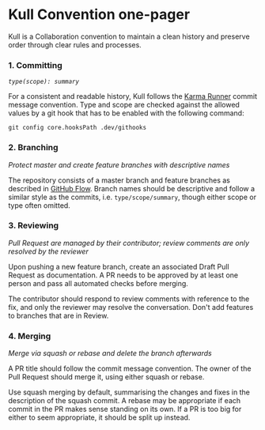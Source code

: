 # Kull Convention one-pager

Kull is a Collaboration convention to maintain a clean history and preserve order through clear rules and processes.

### 1. Committing

*`type(scope): summary`*

For a consistent and readable history, Kull follows the [Karma Runner](http://karma-runner.github.io/latest/dev/git-commit-msg.html) commit message convention. Type and scope are checked against the allowed values by a git hook that has to be enabled with the following command:

    git config core.hooksPath .dev/githooks

### 2. Branching

*Protect master and create feature branches with descriptive names*

The repository consists of a master branch and feature branches as described in [GitHub Flow](https://githubflow.github.io/). Branch names should be descriptive and follow a similar style as the commits, i.e. `type/scope/summary`, though either scope or type often omitted.

### 3. Reviewing

*Pull Request are managed by their contributor; review comments are only resolved by the reviewer*

Upon pushing a new feature branch, create an associated Draft Pull Request as documentation. A PR needs to be approved by at least one person and pass all automated checks before merging. 

The contributor should respond to review comments with reference to the fix, and only the reviewer may resolve the conversation. Don't add features to branches that are in Review.

### 4. Merging

*Merge via squash or rebase and delete the branch afterwards*

A PR title should follow the commit message convention. The owner of the Pull Request should merge it, using either squash or rebase.

Use squash merging by default, summarising the changes and fixes in the description of the squash commit. A rebase may be appropriate if each commit in the PR makes sense standing on its own. If a PR is too big for either to seem appropriate, it should be split up instead.

